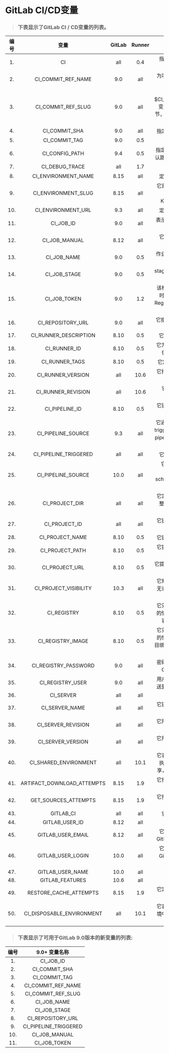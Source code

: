 
# GitLab CI/CD变量 
> ### 下表显示了GitLab CI / CD变量的列表。

|编号| 	变量 |	GitLab| 	Runner |	描述|
|:---:|:---:|:---:|:---:|:---:
|1. |CI 	|all 	|0.4 	|指定作业在CI环境中完成。|
|2. |CI_COMMIT_REF_NAME 	|9.0 |	all 	|为项目构建定义分支或标记名称。|
|3. |CI_COMMIT_REF_SLUG 	|9.0 |	all 	|它使用小写的$CI_COMMIT_REF_NAME变量，它减少到63个字节，只有0-9和a-z被替换为 - 。|
|4. |CI_COMMIT_SHA|	9.0 	|all 	|指定构建项目的提交修订|
|5. |CI_COMMIT_TAG|	9.0 	|0.5 	|它提交标签名称|
|6. |CI_CONFIG_PATH 	|9.4| 	0.5 	|指定CI配置文件的路径(默认路径是.gitlab-ci.yml)。|
|7. |CI_DEBUG_TRACE 	|all| 	1.7 	|它启用调试跟踪。|
|8. |CI_ENVIRONMENT_NAME |	8.15 |	all |	定义作业的环境名称。|
|9. |CI_ENVIRONMENT_SLUG |	8.15 |	all |	它是一个环境名称，适用于DNS，URL，Kubernetes标签等。|
|10.| CI_ENVIRONMENT_URL 	|9.3 |	all |	定义作业的环境URL。|
|11.| CI_JOB_ID 	|9.0 	|all 	|表示GitLab CI当前作业的唯一ID。|
|12.| CI_JOB_MANUAL 	|8.12| 	all |	它指定作业已经手动启动。|
|13.| CI_JOB_NAME 	|9.0 |0.5 	|作业名称在.gitlab-ci.yml文件中定义|
|14.| CI_JOB_STAGE 	|9.0 |0.5 	|stage名称在.gitlab-ci.yml文件中定义。|
|15.| CI_JOB_TOKEN 	|9.0 |1.2 	|该标记用于在涉及触发器时用GitLab Container Registry和多项目管道进行身份验证。|
|16.| CI_REPOSITORY_URL 	|9.0 |	all 	|它指定了克隆Git存储库的URL|
|17.| CI_RUNNER_DESCRIPTION 	|8.10| 	0.5 |	它指定runner的描述。|
|18.| CI_RUNNER_ID 	|8.10 	|0.5 	|它为正在使用的runner提供了唯一的身份证。|
|19.| CI_RUNNER_TAGS 	|8.10 	|0.5 |	它定义了 runner 标签。|
|20.| CI_RUNNER_VERSION 	|all |	10.6| 	它指定当前作业的GitLab runner 版本。|
|21.| CI_RUNNER_REVISION 	|all |	10.6| 	它指定了当前作业的GitLab修订版本。|
|22.| CI_PIPELINE_ID 	|8.10 	|0.5 	|它提供了当前管道的唯一ID。|
|23.| CI_PIPELINE_SOURCE 	|9.3 |	all |	它通过使用push，web，trigger，schedule，api，pipeline等选项来指定流水线的触发方式。|
|24.| CI_PIPELINE_TRIGGERED 	|all |	all |	它指定作业已被触发。|
|25.| CI_PIPELINE_SOURCE 	|10.0 	|all 	|它指定了诸如push，web，trigger，schedule，api，external之类的管道源。|
|26.| CI_PROJECT_DIR 	|all 	|all 	|它定义了克隆存储库的完整路径，作业运行的地方。|
|27.| CI_PROJECT_ID 	|all 	|all 	|它提供了当前项目的唯一ID。|
|28.| CI_PROJECT_NAME 	|8.10 	|0.5 	|它提供当前项目的名称。|
|29.| CI_PROJECT_PATH 	|8.10 	|0.5 	|它提供了项目名称以及命名空间。|
|30.| CI_PROJECT_URL 	|8.10 	|0.5 	|它提供了http地址来检索项目。|
|31.| CI_PROJECT_VISIBILITY 	|10.3 |	all 	|它规定了项目的可见性，无论是内部的，私人的还是公共的。|
|32.| CI_REGISTRY 	|8.10 	|	0.5 	|它只有在启用容器注册表的情况下才返回GitLab的容器注册表的地址。|
|33.| CI_REGISTRY_IMAGE 	|8.10|	0.5 	|它只有在启用容器注册表的情况下才返回与特定项目绑定的GitLab Container注册表的地址。|
|34.| CI_REGISTRY_PASSWORD 	|9.0 |	all 	|密码可用于将容器推送到GitLab容器注册表。|
|35.| CI_REGISTRY_USER 	|9.0 	|all 	|用户名可以用来将容器推送到GitLab容器注册表。|
|36.| CI_SERVER 	|all |	all |	|它指定作业在CI环境中执行。|
|37.| CI_SERVER_NAME 	|all 	|all 	|它提供CI服务器名称来协调作业。|
|38.| CI_SERVER_REVISION 	|all |	all 	|它用于通过使用GitLab修订来安排作业。|
|39.| CI_SERVER_VERSION 	|all |	all 	|它用于通过使用GitLab版本来安排作业。|
|40.| CI_SHARED_ENVIRONMENT 	|all |	10.1 	|它表明作业在共享环境中执行，并且如果环境共享，则它被设置为true。|
|41.| ARTIFACT_DOWNLOAD_ATTEMPTS 	|8.15 |	1.9 	|它指定尝试下载运行作业的工件的次数。|
|42.| GET_SOURCES_ATTEMPTS 	|8.15 |	1.9 	|它指定了获取源运行作业的尝试次数。|
|43.| GITLAB_CI 	|all 		|all |	它指定作业在GitLab |CI环境中完成。|
|44.| GITLAB_USER_ID 	|8.12 	|all |	|它指定正在运行作业的GitLab用户的ID。|
|45.| GITLAB_USER_EMAIL 	|8.12| 	all 	|它指定正在运行作业的GitLab用户的电子邮件。|
|46.| GITLAB_USER_LOGIN 	|10.0| 	all 	|它指定正在运行作业的GitLab用户的登录用户名。|
|47.| GITLAB_USER_NAME 	|10.0 	|all| 	|它指定了正在运行作业的GitLab用户的真实姓名。|
|48.| GITLAB_FEATURES 	|10.6 	|all| 	|它提供了GitLab实例和计划的许可功能列表。|
|49.| RESTORE_CACHE_ATTEMPTS 	|8.15 |	1.9 	|它定义了恢复执行作业的缓存尝试次数。|
|50.| CI_DISPOSABLE_ENVIRONMENT 	|all| 	10.1 |	它表明工作是在一次性环境中执行的，如果环境是一次性的，|则它被设置为true。|

> ### 下表显示了可用于GitLab 9.0版本的新变量的列表:

|编号| 	9.0+ 变量名称|
|:---:|:---:|
|1.| CI_JOB_ID|
|2.| CI_COMMIT_SHA|
|3.| CI_COMMIT_TAG|
|4.| CI_COMMIT_REF_NAME|
|5.| CI_COMMIT_REF_SLUG|
|6.| CI_JOB_NAME|
|7.| CI_JOB_STAGE|
|8.| CI_REPOSITORY_URL|
|9.| CI_PIPELINE_TRIGGERED|
|10.| CI_JOB_MANUAL|
|11.| CI_JOB_TOKEN|
